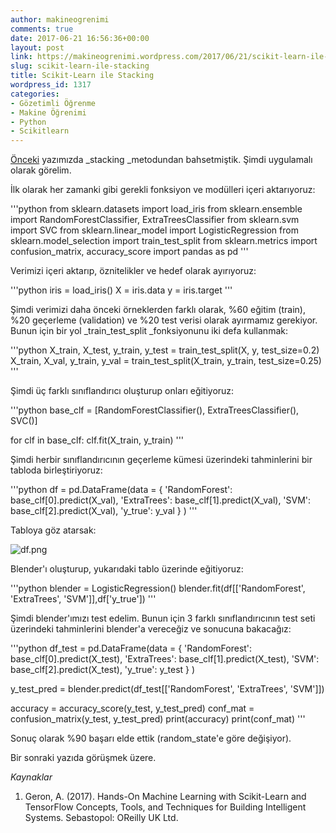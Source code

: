 ```yaml
---
author: makineogrenimi
comments: true
date: 2017-06-21 16:56:36+00:00
layout: post
link: https://makineogrenimi.wordpress.com/2017/06/21/scikit-learn-ile-stacking/
slug: scikit-learn-ile-stacking
title: Scikit-Learn ile Stacking
wordpress_id: 1317
categories:
- Gözetimli Öğrenme
- Makine Öğrenimi
- Python
- Scikitlearn
---
```


[Önceki](https://makineogrenimi.wordpress.com/2017/06/19/modellerin-birlestirilmesi-ensemble-learning-4/) yazımızda _stacking _metodundan bahsetmiştik. Şimdi uygulamalı olarak görelim.

İlk olarak her zamanki gibi gerekli fonksiyon ve modülleri içeri aktarıyoruz:

'''python
from sklearn.datasets import load_iris
from sklearn.ensemble import RandomForestClassifier, ExtraTreesClassifier
from sklearn.svm import SVC
from sklearn.linear_model import LogisticRegression
from sklearn.model_selection import train_test_split
from sklearn.metrics import confusion_matrix, accuracy_score
import pandas as pd
'''

Verimizi içeri aktarıp, öznitelikler ve hedef olarak ayırıyoruz:

'''python
iris = load_iris()
X = iris.data
y = iris.target
'''

Şimdi verimizi daha önceki örneklerden farklı olarak, %60 eğitim (train), %20 geçerleme (validation) ve %20 test verisi olarak ayırmamız gerekiyor. Bunun için bir yol _train_test_split _fonksiyonunu iki defa kullanmak:

'''python
X_train, X_test, y_train, y_test = train_test_split(X, y, test_size=0.2)
X_train, X_val, y_train, y_val = train_test_split(X_train, y_train, test_size=0.25)
'''

Şimdi üç farklı sınıflandırıcı oluşturup onları eğitiyoruz:

'''python
base_clf = [RandomForestClassifier(), ExtraTreesClassifier(), SVC()]

for clf in base_clf:
    clf.fit(X_train, y_train)
'''

Şimdi herbir sınıflandırıcının geçerleme kümesi üzerindeki tahminlerini bir tabloda birleştiriyoruz:

'''python
df = pd.DataFrame(data = { 'RandomForest': base_clf[0].predict(X_val),
                           'ExtraTrees': base_clf[1].predict(X_val),
                           'SVM': base_clf[2].predict(X_val),
                           'y_true': y_val
                         }
                 )
'''

Tabloya göz atarsak:

![df.png](https://makineogrenimi.files.wordpress.com/2017/06/df.png)

Blender'ı oluşturup, yukarıdaki tablo üzerinde eğitiyoruz:

'''python
blender = LogisticRegression()
blender.fit(df[['RandomForest', 'ExtraTrees', 'SVM']],df['y_true'])
'''

Şimdi blender'ımızı test edelim. Bunun için 3 farklı sınıflandırıcının test seti üzerindeki tahminlerini blender'a vereceğiz ve sonucuna bakacağız:

'''python
df_test = pd.DataFrame(data = { 'RandomForest': base_clf[0].predict(X_test),
                                'ExtraTrees': base_clf[1].predict(X_test),
                                'SVM': base_clf[2].predict(X_test),
                                'y_true': y_test
                              }
                      )

y_test_pred = blender.predict(df_test[['RandomForest', 'ExtraTrees', 'SVM']])

accuracy = accuracy_score(y_test, y_test_pred)
conf_mat = confusion_matrix(y_test, y_test_pred)
print(accuracy)
print(conf_mat)
'''

Sonuç olarak %90 başarı elde ettik (random_state'e göre değişiyor).

Bir sonraki yazıda görüşmek üzere.

_Kaynaklar_




    
  1. Geron, A. (2017). Hands-On Machine Learning with Scikit-Learn and TensorFlow Concepts, Tools, and Techniques for Building Intelligent Systems. Sebastopol: OReilly UK Ltd.


